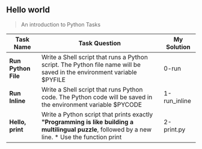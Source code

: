 ## Hello world
> An introduction to Python Tasks

| Task Name | Task Question | My Solution |
| --- | --- | --- |
| **Run Python File** | Write a Shell script that runs a Python script. The Python file name will be saved in the environment variable $PYFILE | 0-run |
| **Run Inline** | Write a Shell script that runs Python code. The Python code will be saved in the environment variable $PYCODE | 1-run_inline |
| **Hello, print** | Write a Python script that prints exactly **"Programming is like building a multilingual puzzle**, followed by a new line. * Use the function print | 2-print.py |
